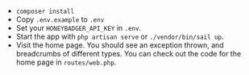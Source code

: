 
- `composer install`
- Copy `.env.example` to `.env`
- Set your `HONEYBADGER_API_KEY` in `.env`.
- Start the app with `php artisan serve` or `./vendor/bin/sail up`. 
- Visit the home page. You should see an exception thrown, and breadcrumbs of different types. You can check out the code for the home page in `routes/web.php`.